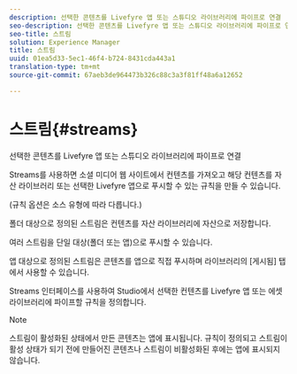 ```yaml
---
description: 선택한 콘텐츠를 Livefyre 앱 또는 스튜디오 라이브러리에 파이프로 연결
seo-description: 선택한 콘텐츠를 Livefyre 앱 또는 스튜디오 라이브러리에 파이프로 연결
seo-title: 스트림
solution: Experience Manager
title: 스트림
uuid: 01ea5d33-5ec1-46f4-b724-8431cda443a1
translation-type: tm+mt
source-git-commit: 67aeb3de964473b326c88c3a3f81ff48a6a12652

---
```



# 스트림{#streams}

선택한 콘텐츠를 Livefyre 앱 또는 스튜디오 라이브러리에 파이프로 연결

Streams를 사용하면 소셜 미디어 웹 사이트에서 컨텐츠를 가져오고 해당 컨텐츠를 자산 라이브러리 또는 선택한 Livefyre 앱으로 푸시할 수 있는 규칙을 만들 수 있습니다.

(규칙 옵션은 소스 유형에 따라 다릅니다.)

폴더 대상으로 정의된 스트림은 컨텐츠를 자산 라이브러리에 자산으로 저장합니다.

여러 스트림을 단일 대상(폴더 또는 앱)으로 푸시할 수 있습니다.

앱 대상으로 정의된 스트림은 콘텐츠를 앱으로 직접 푸시하며 라이브러리의 [게시됨] 탭에서 사용할 수 있습니다.

Streams 인터페이스를 사용하여 Studio에서 선택한 컨텐츠를 Livefyre 앱 또는 에셋 라이브러리에 파이프할 규칙을 정의합니다.

>[!NOTE]
>
>스트림이 활성화된 상태에서 만든 콘텐츠는 앱에 표시됩니다. 규칙이 정의되고 스트림이 활성 상태가 되기 전에 만들어진 콘텐츠나 스트림이 비활성화된 후에는 앱에 표시되지 않습니다.

